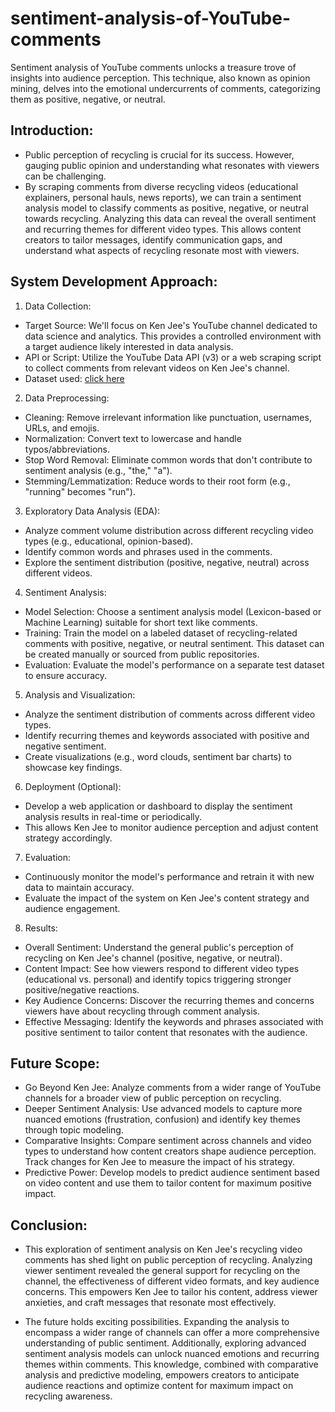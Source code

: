# sentiment-analysis-of-YouTube-comments
Sentiment analysis of YouTube comments unlocks a treasure trove of insights into audience perception. This technique, also known as opinion mining, delves into the emotional undercurrents of comments, categorizing them as positive, negative, or neutral.

## Introduction:
* Public perception of recycling is crucial for its success. However, gauging public opinion and understanding what resonates with viewers can be challenging. 
* By scraping comments from diverse recycling videos (educational explainers, personal hauls, news reports), we can train a sentiment analysis model to classify comments as positive, negative, or neutral towards recycling. Analyzing this data can reveal the overall sentiment and recurring themes for different video types. This allows content creators to tailor messages, identify communication gaps, and understand what aspects of recycling resonate most with viewers.

## System Development Approach:
1. Data Collection:
* Target Source: We'll focus on Ken Jee's YouTube channel dedicated to data science and analytics. This provides a controlled environment with a target audience likely interested in data analysis.
* API or Script: Utilize the YouTube Data API (v3) or a web scraping script to collect comments from relevant videos on Ken Jee's channel.
* Dataset used: [click here](http://www.google.fr/ "Dataset used title")
2. Data Preprocessing:
* Cleaning: Remove irrelevant information like punctuation, usernames, URLs, and emojis.
* Normalization: Convert text to lowercase and handle typos/abbreviations.
* Stop Word Removal: Eliminate common words that don't contribute to sentiment analysis (e.g., "the," "a").
* Stemming/Lemmatization: Reduce words to their root form (e.g., "running" becomes "run").
3. Exploratory Data Analysis (EDA):
* Analyze comment volume distribution across different recycling video types (e.g., educational, opinion-based).
* Identify common words and phrases used in the comments.
* Explore the sentiment distribution (positive, negative, neutral) across different videos.
4. Sentiment Analysis:
* Model Selection: Choose a sentiment analysis model (Lexicon-based or Machine Learning) suitable for short text like comments.
* Training: Train the model on a labeled dataset of recycling-related comments with positive, negative, or neutral sentiment. This dataset can be created manually or sourced from public repositories.
* Evaluation: Evaluate the model's performance on a separate test dataset to ensure accuracy.
5. Analysis and Visualization:
* Analyze the sentiment distribution of comments across different video types.
* Identify recurring themes and keywords associated with positive and negative sentiment.
* Create visualizations (e.g., word clouds, sentiment bar charts) to showcase key findings.
6. Deployment (Optional):
* Develop a web application or dashboard to display the sentiment analysis results in real-time or periodically.
* This allows Ken Jee to monitor audience perception and adjust content strategy accordingly.
7. Evaluation:
* Continuously monitor the model's performance and retrain it with new data to maintain accuracy.
* Evaluate the impact of the system on Ken Jee's content strategy and audience engagement.
8. Results:
* Overall Sentiment: Understand the general public's perception of recycling on Ken Jee's channel (positive, negative, or neutral).
* Content Impact: See how viewers respond to different video types (educational vs. personal) and identify topics triggering stronger positive/negative reactions.
* Key Audience Concerns: Discover the recurring themes and concerns viewers have about recycling through comment analysis.
* Effective Messaging: Identify the keywords and phrases associated with positive sentiment to tailor content that resonates with the audience.

## Future Scope:
* Go Beyond Ken Jee: Analyze comments from a wider range of YouTube channels for a broader view of public perception on recycling.
* Deeper Sentiment Analysis: Use advanced models to capture more nuanced emotions (frustration, confusion) and identify key themes through topic modeling.
* Comparative Insights: Compare sentiment across channels and video types to understand how content creators shape audience perception. Track changes for Ken Jee to measure the impact of his strategy.
* Predictive Power: Develop models to predict audience sentiment based on video content and use them to tailor content for maximum positive impact.

## Conclusion:
* This exploration of sentiment analysis on Ken Jee's recycling video comments has shed light on public perception of recycling. Analyzing viewer sentiment revealed the general support for recycling on the channel, the effectiveness of different video formats, and key audience concerns. This empowers Ken Jee to tailor his content, address viewer anxieties, and craft messages that resonate most effectively.

* The future holds exciting possibilities. Expanding the analysis to encompass a wider range of channels can offer a more comprehensive understanding of public sentiment. Additionally, exploring advanced sentiment analysis models can unlock nuanced emotions and recurring themes within comments. This knowledge, combined with comparative analysis and predictive modeling, empowers creators to anticipate audience reactions and optimize content for maximum impact on recycling awareness.

